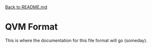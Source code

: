 [Back to README.md](../README.md#game-files)

# QVM Format

This is where the documentation for this file format will go (someday).
